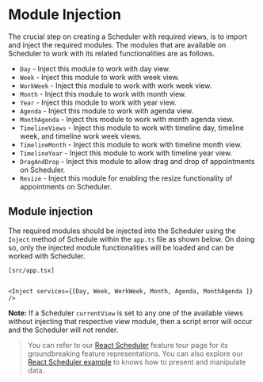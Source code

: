 # Module Injection

The crucial step on creating a Scheduler with required views, is to import and inject the required modules. The modules that are available on Scheduler to work with its related functionalities are as follows.

* `Day` - Inject this module to work with day view.
* `Week` - Inject this module to work with week view.
* `WorkWeek` - Inject this module to work with work week view.
* `Month` - Inject this module to work with month view.
* `Year` - Inject this module to work with year view.
* `Agenda` - Inject this module to work with agenda view.
* `MonthAgenda` - Inject this module to work with month agenda view.
* `TimelineViews` - Inject this module to work with timeline day, timeline week, and timeline work week views.
* `TimelineMonth` - Inject this module to work with timeline month view.
* `TimelineYear` - Inject this module to work with timeline year view.
* `DragAndDrop` - Inject this module to allow drag and drop of appointments on Scheduler.
* `Resize` - Inject this module for enabling the resize functionality of appointments on Scheduler.

## Module injection

The required modules should be injected into the Scheduler using the `Inject` method of Schedule within the `app.ts` file as shown below. On doing so, only the injected module functionalities will be loaded and can be worked with Scheduler.

`[src/app.tsx]`

```tsx

<Inject services={[Day, Week, WorkWeek, Month, Agenda, MonthAgenda ]} />

```

**Note:** If a Scheduler `currentView` is set to any one of the available views without injecting that respective view module, then a script error will occur and the Scheduler will not render.

> You can refer to our [React Scheduler](https://www.syncfusion.com/react-ui-components/react-scheduler) feature tour page for its groundbreaking feature representations. You can also explore our [React Scheduler example](https://ej2.syncfusion.com/react/demos/#/material/schedule/overview) to knows how to present and manipulate data.
